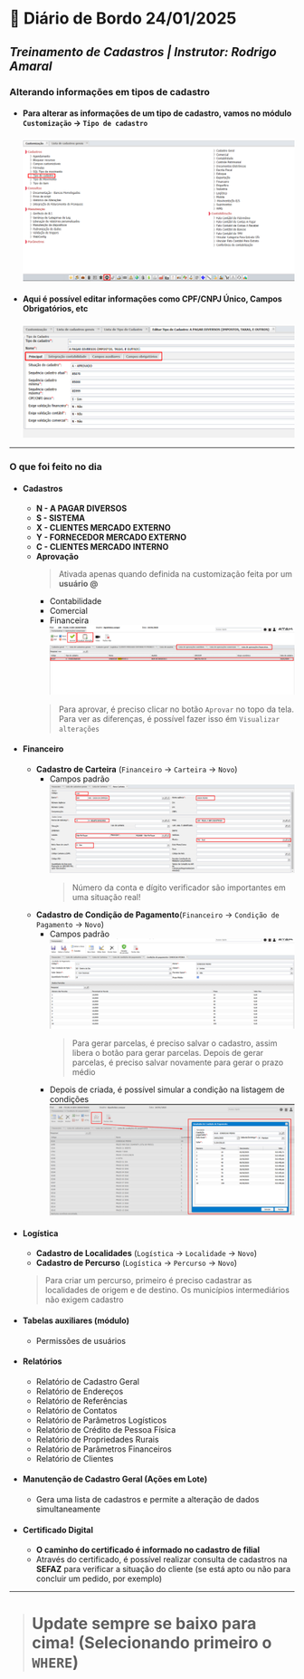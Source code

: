 # 📌 **Diário de Bordo 24/01/2025**
## *Treinamento de Cadastros | Instrutor: Rodrigo Amaral*

### Alterando informações em tipos de cadastro

- #### Para alterar as informações de um tipo de cadastro, vamos no módulo `Customização` -> `Tipo de cadastro`
    ![imagem_6](../imagens/imagem_6.png)

- #### Aqui é possível editar informações como CPF/CNPJ Único, Campos Obrigatórios, etc
    ![imagem_7](../imagens/imagem_7.png)

---

### O que foi feito no dia

- #### Cadastros
    - **N - A PAGAR DIVERSOS**
    - **S - SISTEMA**
    - **X - CLIENTES MERCADO EXTERNO**
    - **Y - FORNECEDOR MERCADO EXTERNO**
    - **C - CLIENTES MERCADO INTERNO**
    - **Aprovação**
        > Ativada apenas quando definida na customização feita por um **usuário @**
        - Contabilidade
        - Comercial
        - Financeira
        ![imagem_11](../imagens/imagem_11.png)
        > Para aprovar, é preciso clicar no botão `Aprovar` no topo da tela. Para ver as diferenças, é possível fazer isso ém `Visualizar alterações`
    

- #### Financeiro
    - **Cadastro de Carteira** (`Financeiro` -> `Carteira` -> `Novo`)
        - Campos padrão
            ![imagem_8](../imagens/imagem_8.png)
            > Número da conta e dígito verificador são importantes em uma situação real!
    - **Cadastro de Condição de Pagamento**(`Financeiro` -> `Condição de Pagamento` -> `Novo`)
        - Campos padrão
            ![imagem_9](../imagens/imagem_9.png)
            > Para gerar parcelas, é preciso salvar o cadastro, assim libera o botão para gerar parcelas. Depois de gerar parcelas, é preciso salvar novamente para gerar o prazo médio
        - Depois de criada, é possível simular a condição na listagem de condições
            ![imagem_10](../imagens/imagem_10.png)

- #### Logística
    - **Cadastro de Localidades** (`Logística` -> `Localidade` -> `Novo`)
    - **Cadastro de Percurso** (`Logística` -> `Percurso` -> `Novo`)
    > Para criar um percurso, primeiro é preciso cadastrar as localidades de origem e de destino. Os municípios intermediários não exigem cadastro

- #### Tabelas auxiliares (módulo)
    - Permissões de usuários

- #### Relatórios
    - Relatório de Cadastro Geral
    - Relatório de Endereços
    - Relatório de Referências
    - Relatório de Contatos
    - Relatório de Parâmetros Logísticos
    - Relatório de Crédito de Pessoa Física
    - Relatório de Propriedades Rurais
    - Relatório de Parâmetros Financeiros
    - Relatório de Clientes

- #### Manutenção de Cadastro Geral (Ações em Lote)
    - Gera uma lista de cadastros e permite a alteração de dados simultaneamente

- #### Certificado Digital
    - **O caminho do certificado é informado no cadastro de filial**
    - Através do certificado, é possível realizar consulta de cadastros na **SEFAZ** para verificar a situação do cliente (se está apto ou não para concluir um pedido, por exemplo)

---

> # Update sempre se baixo para cima! (Selecionando primeiro o **`WHERE`**)